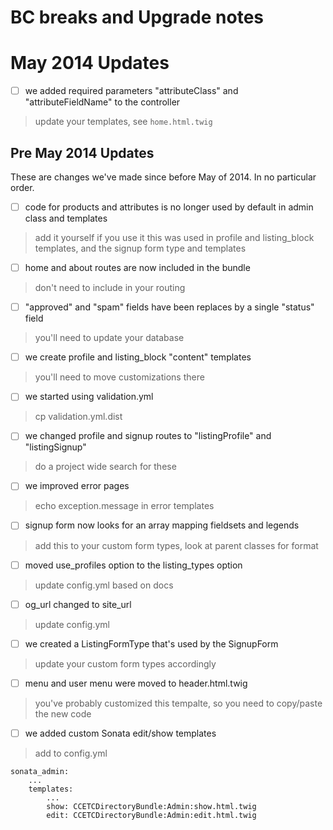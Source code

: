 # BC breaks and Upgrade notes
# May 2014 Updates
- [ ] we added required parameters "attributeClass" and "attributeFieldName" to the controller
 
> update your templates, see ``home.html.twig``

## Pre May 2014 Updates
These are changes we've made since before May of 2014.  In no particular order.

- [ ] code for products and attributes is no longer used by default in admin class and templates

> add it yourself if you use it
> this was used in profile and listing_block templates, and the signup form type and templates

- [ ] home and about routes are now included in the bundle

> don't need to include in your routing

- [ ] "approved" and "spam" fields have been replaces by a single "status" field

> you'll need to update your database

- [ ] we create profile and listing_block "content" templates

> you'll need to move customizations there

- [ ] we started using validation.yml

> cp validation.yml.dist

- [ ] we changed profile and signup routes to "listingProfile" and "listingSignup"

> do a project wide search for these

- [ ] we improved error pages

> echo exception.message in error templates

- [ ] signup form now looks for an array mapping fieldsets and legends

> add this to your custom form types, look at parent classes for format

- [ ] moved use_profiles option to the listing_types option

> update config.yml based on docs

- [ ] og_url changed to site_url

> update config.yml

- [ ] we created a ListingFormType that's used by the SignupForm

> update your custom form types accordingly

- [ ] menu and user menu were moved to header.html.twig

> you've probably customized this tempalte, so you need to copy/paste the new code

- [ ] we added custom Sonata edit/show templates

> add to config.yml

	sonata_admin:
		...
	    templates:
	    	...
			show: CCETCDirectoryBundle:Admin:show.html.twig
			edit: CCETCDirectoryBundle:Admin:edit.html.twig